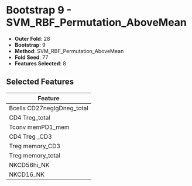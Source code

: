 # Bootstrap 9 - SVM_RBF_Permutation_AboveMean

- **Outer Fold**: 28
- **Bootstrap**: 9
- **Method**: SVM_RBF_Permutation_AboveMean
- **Fold Seed**: 77
- **Features Selected**: 8

## Selected Features

| Feature |
|---------|
| Bcells CD27negIgDneg_total |
| CD4 Treg_total |
| Tconv memPD1_mem |
| CD4 Treg _CD3 |
| Treg memory_CD3 |
| Treg memory_total |
| NKCD56hi_NK |
| NKCD16_NK |
